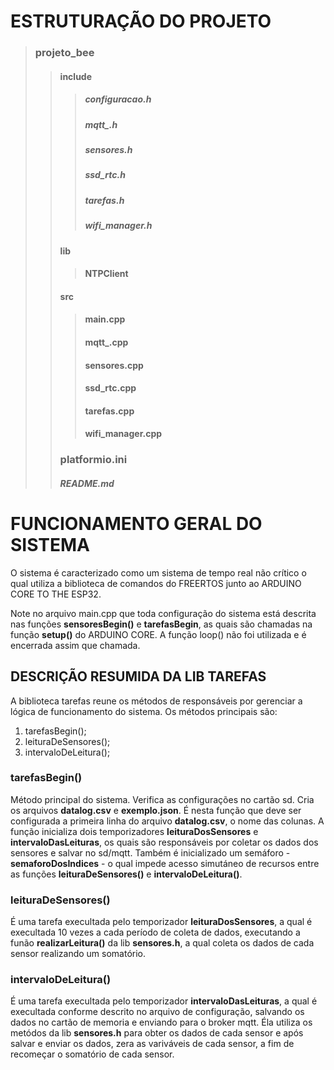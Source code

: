 # ESTRUTURAÇÃO DO PROJETO
> ### **projeto_bee**
>> #### **include**
>> > ##### configuracao.h
>> > ##### mqtt_.h
>> > ##### sensores.h
>> > ##### ssd_rtc.h
>> > ##### tarefas.h
>> > ##### wifi_manager.h
>> #### **lib**
>> > #### **NTPClient**
>> #### **src**
>> > #### main.cpp
>> > #### mqtt_.cpp
>> > #### sensores.cpp
>> > #### ssd_rtc.cpp
>> > #### tarefas.cpp
>> > #### wifi_manager.cpp
>> ### platformio.ini
>> ##### README.md

# FUNCIONAMENTO GERAL DO SISTEMA
O sistema é caracterizado como um sistema de tempo real não crítico o qual utiliza a biblioteca de comandos do FREERTOS junto ao ARDUINO CORE TO THE ESP32.

Note no arquivo main.cpp que toda configuração do sistema está descrita nas funções **sensoresBegin()** e **tarefasBegin**, as quais são chamadas na função **setup()** do ARDUINO CORE. A função loop() não foi utilizada e é encerrada assim que chamada.

## DESCRIÇÃO RESUMIDA DA LIB TAREFAS
A biblioteca tarefas reune os métodos de responsáveis por gerenciar a lógica de funcionamento do sistema.
Os métodos principais são:
1. tarefasBegin();
2. leituraDeSensores();
3. intervaloDeLeitura();

### tarefasBegin()
Método principal do sistema. Verifica as configurações no cartão sd. Cria os arquivos **datalog.csv** e **exemplo.json**.
É nesta função que deve ser configurada a primeira linha do arquivo **datalog.csv**, o nome das colunas.
A função inicializa dois temporizadores **leituraDosSensores** e **intervaloDasLeituras**, os quais são responsáveis por coletar os dados dos sensores e salvar no sd/mqtt.
Também é inicializado um semáforo - **semaforoDosIndices** - o qual impede acesso simutáneo de recursos entre as funções **leituraDeSensores()** e **intervaloDeLeitura()**.

### leituraDeSensores()
É uma tarefa execultada pelo temporizador **leituraDosSensores**, a qual é execultada 10 vezes a cada período de coleta de dados, executando a funão **realizarLeitura()** da lib **sensores.h**, a qual coleta os dados de cada sensor realizando um somatório.

### intervaloDeLeitura()
É uma tarefa execultada pelo temporizador **intervaloDasLeituras**, a qual é execultada conforme descrito no arquivo de configuração, salvando os dados no cartão de memoria e enviando para o broker mqtt.
Éla utiliza os metódos da lib **sensores.h** para obter os dados de cada sensor e após salvar e enviar os dados, zera as variváveis de cada sensor, a fim de recomeçar o somatório de cada sensor.